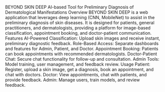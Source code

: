 BEYOND SKIN DEEP
AI-based Tool for Preliminary Diagnosis of Dermatological Manifestations
Overview
BEYOND SKIN DEEP is a web application that leverages deep learning (CNN, MobileNet) to assist in the preliminary diagnosis of skin diseases. It is designed for patients, general practitioners, and dermatologists, providing a platform for image-based classification, appointment booking, and doctor-patient communication.
Features
AI-Powered Classification: Upload skin images and receive instant, preliminary diagnostic feedback.
Role-Based Access: Separate dashboards and features for Admin, Patient, and Doctor.
Appointment Booking: Patients can book appointments with recommended dermatologists.
Doctor-Patient Chat: Secure chat functionality for follow-up and consultation.
Admin Tools: Model training, user management, and feedback review.
Usage
Patient: Register, upload a skin image, get a diagnosis, book an appointment, and chat with doctors.
Doctor: View appointments, chat with patients, and provide feedback.
Admin: Manage users, train models, and review feedback.

